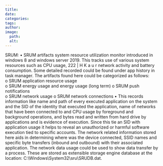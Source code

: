 ```yaml
---
title: 
date: 
categories: 
tags: 
author: 
image:
  path: 
  alt: 
---
```

SRUM: 
• SRUM artifacts system resource utilization monitor introduced in windows 8 and 
windows server 2019. This tracks use of various system resources such as CPU usage, 
222 | H K a u r 
network activity and battery consumption. Some detailed recorded could be found under 
app history in task manager. The artifacts found here could be categorized as follows:  
o SRUM application resource usage  
o SRUM energy usage and energy usage (long term) 
o SRUM push notifications  
o SRUM network usage 
o SRUM network connections 
• This records information like name and path of every executed application on the system 
and the SID of the identity that executed the application, name of networks that have 
been connected to and CPU usage by foreground and background operations, and bytes 
read and written from hard drive by applications and is evidence of execution. Since this 
tie an SID with application usage it helps to reveal an unauthorized or harmful software 
execution tied to specific accounts. The network related information stored here aids in 
determining where was the device connected, SSID names and specific byte transfers 
(inbound and outbound) with their associated application. The network data usage could 
be used to show data transfer by a process. These are stored as extensible storage 
engine database at the location: C:\Windows\System32\sru\SRUDB.dat. 
